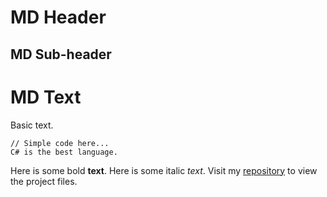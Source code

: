 # MD Header
## MD Sub-header
# MD Text
Basic text.

```
// Simple code here...
C# is the best language.
```

Here is some bold **text**.
Here is some italic _text_.
Visit my [repository](https://github.com/Link8898/Link8898.github.io) to view the project files.